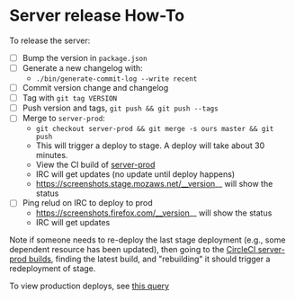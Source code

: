 # Server release How-To

To release the server:

- [ ] Bump the version in `package.json`
- [ ] Generate a new changelog with:
  - `./bin/generate-commit-log --write recent`
- [ ] Commit version change and changelog
- [ ] Tag with `git tag VERSION`
- [ ] Push version and tags, `git push && git push --tags`
- [ ] Merge to `server-prod`:
  - `git checkout server-prod && git merge -s ours master && git push`
  - This will trigger a deploy to stage. A deploy will take about 30 minutes.
  - View the CI build of [server-prod](https://circleci.com/gh/mozilla-services/screenshots/tree/server-prod)
  - IRC will get updates (no update until deploy happens)
  - https://screenshots.stage.mozaws.net/__version__ will show the status
- [ ] Ping relud on IRC to deploy to prod
  - https://screenshots.firefox.com/__version__ will show the status
  - IRC will get updates

Note if someone needs to re-deploy the last stage deployment (e.g., some dependent resource has been updated), then going to the [CircleCI server-prod builds](https://circleci.com/gh/mozilla-services/screenshots/tree/server-prod), finding the latest build, and "rebuilding" it should trigger a redeployment of stage.

To view production deploys, see [this query](http://logs.glob.uno/?a=search&c=mozilla%23screenshots&q=deployed+to+prod&se=)
